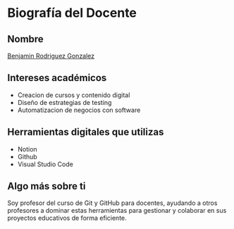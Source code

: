 # Biografía del Docente

## Nombre

[Benjamin Rodriguez Gonzalez](https://www.linkedin.com/in/benji-rodriguez/)

## Intereses académicos

- Creacion de cursos y contenido digital
- Diseño de estrategias de testing
- Automatizacion de negocios con software

## Herramientas digitales que utilizas

- Notion
- Github
- Visual Studio Code

## Algo más sobre ti

Soy profesor del curso de Git y GitHub para docentes, ayudando a otros profesores a dominar estas herramientas para gestionar y colaborar en sus proyectos educativos de forma eficiente.
